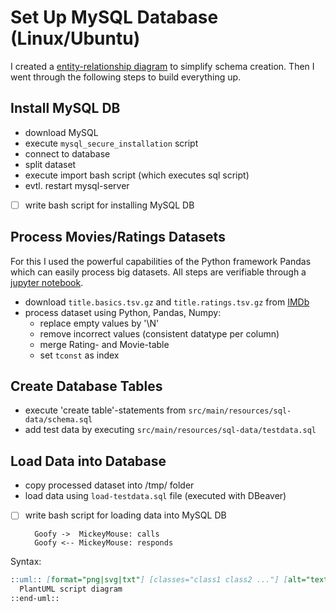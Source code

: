 
# Set Up MySQL Database (Linux/Ubuntu)

I created a [entity-relationship diagram](datamodel.puml) to simplify schema creation. 
Then I went through the following steps to build everything up.

## Install MySQL DB

- download MySQL
- execute `mysql_secure_installation` script
- connect to database
- split dataset
- execute import bash script (which executes sql script)
- evtl. restart mysql-server
-[ ] write bash script for installing MySQL DB

## Process Movies/Ratings Datasets

For this I used the powerful capabilities of the Python framework Pandas which can easily process big datasets. 
All steps are verifiable through a [jupyter notebook](data-processing/process_movie_dataset.ipynb).

- download `title.basics.tsv.gz` and `title.ratings.tsv.gz` from [IMDb](https://www.imdb.com/interfaces/)
- process dataset using Python, Pandas, Numpy:
  - replace empty values by '\N'
  - remove incorrect values (consistent datatype per column)
  - merge Rating- and Movie-table
  - set `tconst` as index

## Create Database Tables
- execute 'create table'-statements from `src/main/resources/sql-data/schema.sql`
- add test data by executing `src/main/resources/sql-data/testdata.sql`

## Load Data into Database
- copy processed dataset into /tmp/ folder
- load data using `load-testdata.sql` file (executed with DBeaver)
-[ ] write bash script for loading data into MySQL DB


    ```plantuml format="png" classes="uml myDiagram" alt="My super diagram placeholder" title="My super diagram" width="300px" height="300px"
      Goofy ->  MickeyMouse: calls
      Goofy <-- MickeyMouse: responds
    ```

Syntax:

```markdown
::uml:: [format="png|svg|txt"] [classes="class1 class2 ..."] [alt="text for alt"] [title="Text for title"] [width="300px"] [height="300px"]
  PlantUML script diagram
::end-uml::
```

```shell

```



